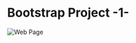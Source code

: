 # **Bootstrap Project -1-**
![Web Page](https://github.com/xMt10/bootstrap_project1/blob/main/GIF%20Bootstrap%20Project-1-.gif)
